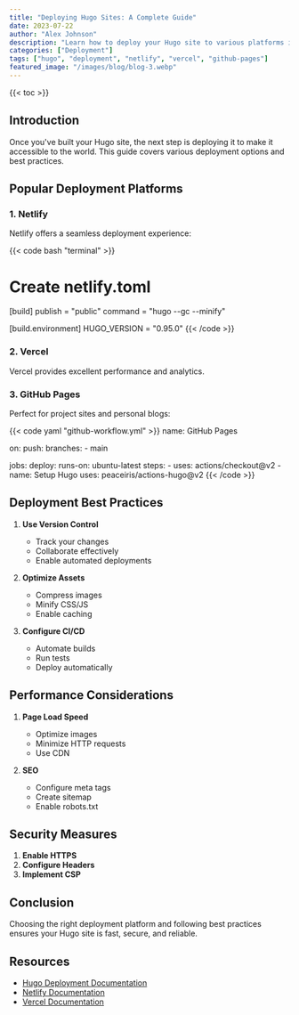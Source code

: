 ```yaml
---
title: "Deploying Hugo Sites: A Complete Guide"
date: 2023-07-22
author: "Alex Johnson"
description: "Learn how to deploy your Hugo site to various platforms including Netlify, Vercel, and GitHub Pages."
categories: ["Deployment"]
tags: ["hugo", "deployment", "netlify", "vercel", "github-pages"]
featured_image: "/images/blog/blog-3.webp"
---
```


{{< toc >}}

## Introduction

Once you've built your Hugo site, the next step is deploying it to make it accessible to the world. This guide covers various deployment options and best practices.

## Popular Deployment Platforms

### 1. Netlify

Netlify offers a seamless deployment experience:

{{< code bash "terminal" >}}
# Create netlify.toml
[build]
  publish = "public"
  command = "hugo --gc --minify"

[build.environment]
  HUGO_VERSION = "0.95.0"
{{< /code >}}

### 2. Vercel

Vercel provides excellent performance and analytics.

### 3. GitHub Pages

Perfect for project sites and personal blogs:

{{< code yaml "github-workflow.yml" >}}
name: GitHub Pages

on:
  push:
    branches:
      - main

jobs:
  deploy:
    runs-on: ubuntu-latest
    steps:
      - uses: actions/checkout@v2
      - name: Setup Hugo
        uses: peaceiris/actions-hugo@v2
{{< /code >}}

## Deployment Best Practices

1. **Use Version Control**
   - Track your changes
   - Collaborate effectively
   - Enable automated deployments

2. **Optimize Assets**
   - Compress images
   - Minify CSS/JS
   - Enable caching

3. **Configure CI/CD**
   - Automate builds
   - Run tests
   - Deploy automatically

## Performance Considerations

1. **Page Load Speed**
   - Optimize images
   - Minimize HTTP requests
   - Use CDN

2. **SEO**
   - Configure meta tags
   - Create sitemap
   - Enable robots.txt

## Security Measures

1. **Enable HTTPS**
2. **Configure Headers**
3. **Implement CSP**

## Conclusion

Choosing the right deployment platform and following best practices ensures your Hugo site is fast, secure, and reliable.

## Resources

- [Hugo Deployment Documentation](https://gohugo.io/hosting-and-deployment/)
- [Netlify Documentation](https://docs.netlify.com/)
- [Vercel Documentation](https://vercel.com/docs)
